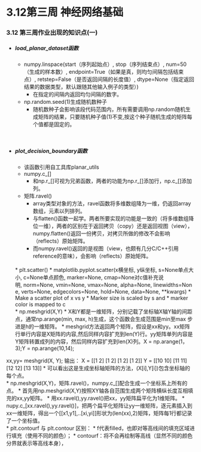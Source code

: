 # 3.12第三周 神经网络基础

### 3.12 第三周作业出现的知识点(一)

* ##### load_planar_dataset函数
	* numpy.linspace(start（序列起始点）, stop（序列结束点）, num=50（生成的样本数）, endpoint=True（如果是真，则均匀间隔包括结束点）, retstep=False（是否返回间隔的长度值）, dtype=None（指定返回结果的数据类型，默认跟随其他输入例子的类型）)
		* 在指定的间隔内返回均匀间隔的数字。
	* np.random.seed(1)生成随机数种子
		* 随机数种子会影响该段代码范围内，所有需要调用np.random随机生成矩阵的结果，只要随机种子值(1)不变,按这个种子随机生成的矩阵每个值都是固定的。
	
	
<br>


* ##### plot_decision_boundary函数
	* 该函数引用自工具库planar_utils
	*  numpy.c_[]
		* 和np.r_[]可视为兄弟函数，两者的功能为np.r_[]添加行，np.c_[]添加列。
	* 矩阵.ravel()
		* array类型对象的方法，ravel函数将多维数组降为一维，仍返回array数组，元素以列排列。
		* 与flatten()函数一起学。两者所要实现的功能是一致的（将多维数组降位一维），两者的区别在于返回拷贝（copy）还是返回视图（view），numpy.flatten()返回一份拷贝，对拷贝所做的修改不会影响（reflects）原始矩阵。
		* 而numpy.ravel()返回的是视图（view，也颇有几分C/C++引用reference的意味），会影响（reflects）原始矩阵。
	<br>
	* plt.scatter()
		* matplotlib.pyplot.scatter(x横坐标, y纵坐标, s=None单点大小, c=None单点颜色, marker=None, cmap=None对c值补充说明, norm=None, vmin=None, vmax=None, alpha=None, linewidths=None, verts=None, edgecolors=None, hold=None, data=None, **kwargs)
		* Make a scatter plot of x vs y
		* Marker size is scaled by s and
 		* marker color is mapped to c
 	<br>
 	* np.meshgrid(X,Y)
	 	* X和Y都是一维矩阵，分别记载了坐标轴X轴Y轴的间距点，通常np.arange(min, max, h)生成，这个函数会生成范围是min至max 步进是h的一维矩阵。
	 	* meshgrid方法返回两个矩阵，假设是xx和yy。xx矩阵行单行内容是X矩阵的内容,然后同样内容扩充到len(Y)行。yy矩阵单列内容是Y矩阵转置成列的内容，然后同样内容扩充到len(X)列。X = np.arange(1，3);Y = np.arange(10,14);
xx,yy= meshgrid(X, Y); 输出：
X =
[[1 2]
 [1 2]
 [1 2]
 [1 2]]
Y =
[[10 10]
 [11 11]
 [12 12]
 [13 13]]
		* 可以看出这是生成坐标轴矩阵的方法，(X[i],Y[i])包含坐标轴的每个点。
<br>
	* np.meshgrid(X,Y)，矩阵.ravel()，numpy.c_[]配合生成一个坐标系上所有的点。
		* 首先用np.meshgrid(X,Y)按照XY轴各自范围生成两个矩阵横纵长度互相填充的xx,yy矩阵。
		* 用xx.ravel(),yy.ravel()把xx，yy矩阵扁平化为1维矩阵。
		* nupy.c_[xx.ravel(),yy.ravel()]，把两个扁平化矩阵让yy一维矩阵，逐元素插入到xx一维矩阵，得出一个[[x1,y1],..[xi,yi]]形状为(len(xx),2)矩阵，矩阵每1行都记录了一个坐标值。
<br>
	* plt.contourf 与 plt.contour 区别：
		* f代表filled，也即对等高线间的填充区域进行填充（使用不同的颜色）；
		* contourf：将不会再绘制等高线（显然不同的颜色分界就表示等高线本身），